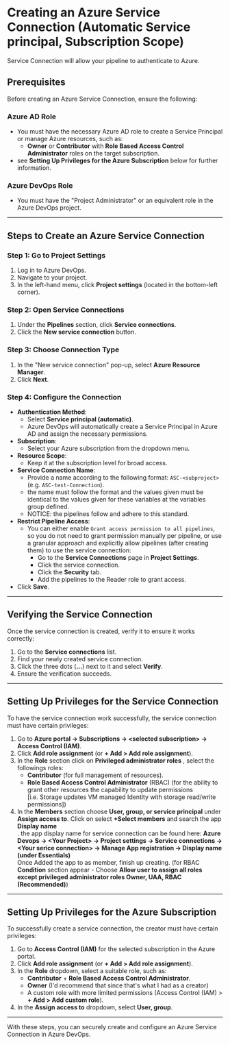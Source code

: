 # Creating an Azure Service Connection (Automatic Service principal, Subscription Scope)

Service Connection will allow your pipeline to authenticate to Azure.

## Prerequisites

Before creating an Azure Service Connection, ensure the following:

### Azure AD Role

- You must have the necessary Azure AD role to create a Service Principal or manage Azure resources, such as:
  - **Owner** or **Contributor** with **Role Based Access Control Administrator** roles on the target subscription.
- see **Setting Up Privileges for the Azure Subscription** below for further information.

### Azure DevOps Role

- You must have the "Project Administrator" or an equivalent role in the Azure DevOps project.

---

## Steps to Create an Azure Service Connection

### Step 1: Go to Project Settings

1. Log in to Azure DevOps.
2. Navigate to your project.
3. In the left-hand menu, click **Project settings** (located in the bottom-left corner).

### Step 2: Open Service Connections

1. Under the **Pipelines** section, click **Service connections**.
2. Click the **New service connection** button.

### Step 3: Choose Connection Type

1. In the "New service connection" pop-up, select **Azure Resource Manager**.
2. Click **Next**.

### Step 4: Configure the Connection

- **Authentication Method**:
  - Select **Service principal (automatic)**.
  - Azure DevOps will automatically create a Service Principal in Azure AD and assign the necessary permissions.
- **Subscription**:
  - Select your Azure subscription from the dropdown menu.
- **Resource Scope**:
  - Keep it at the subscription level for broad access.
- **Service Connection Name**:
  - Provide a name according to the following format: `ASC-<subproject>` (e.g. `ASC-test-Connection`).
  - the name must follow the format and the values given must be identical to the values given for these variables at the variables group defined.
  - NOTICE: the pipelines follow and adhere to this standard.
- **Restrict Pipeline Access**:
  - You can either enable `Grant access permission to all pipelines`, so you do not need to grant permission manually per pipeline, or use a granular approach and explicitly allow pipelines (after creating them) to use the service connection:
    - Go to the **Service Connections** page in **Project Settings**.
    - Click the service connection.
    - Click the **Security** tab.
    - Add the pipelines to the Reader role to grant access.
- Click **Save**.
---

## Verifying the Service Connection

Once the service connection is created, verify it to ensure it works correctly:

1. Go to the **Service connections** list.
2. Find your newly created service connection.
3. Click the three dots (**...**) next to it and select **Verify**.
4. Ensure the verification succeeds.

---


## Setting Up Privileges for the Service Connection

To have the service connection work successfully, the service connection must have certain privileges:

1. Go to **Azure portal -> Subscriptions -> \<selected subscription\> -> Access Control (IAM)**.
2. Click **Add role assignment** (or **+ Add > Add role assignment**).
3. In the **Role** section click on **Privileged administrator roles** , select the followings roles:
   - **Contributor** (for full management of resources).
   - **Role Based Access Control Administrator** (RBAC) (for the ability to grant other resources the capability to update permissions <br>[i.e. Storage updates VM managed Identity with storage read/write permissions])
4. In the **Members** section choose **User, group, or service principal** under **Assign access to**.
   Click on select **+Select members** and search the app **Display name**<br>.
   the app display name for service connection can be found here: **Azure Devops -> <Your Project\> -> Project settings -> Service connections -> <Your serice connection\> -> Manage App registration -> Display name (under Essentials)**<br>
   Once Added the app to as member, finish up creating.
   (for RBAC **Condition** section appear - Choose  **Allow user to assign all roles except privileged administrator roles Owner, UAA, RBAC (Recommended)**)

---

## Setting Up Privileges for the Azure Subscription

To successfully create a service connection, the creator must have certain privileges:

1. Go to **Access Control (IAM)** for the selected subscription in the Azure portal.
2. Click **Add role assignment** (or **+ Add > Add role assignment**).
3. In the **Role** dropdown, select a suitable role, such as:
   - **Contributor** +  **Role Based Access Control Administrator**.
   - **Owner** (I'd recommend that since that's what I had as a creator)
   - A custom role with more limited permissions (Access Control (IAM) > **+ Add > Add custom role**).
4. In the **Assign access to** dropdown, select **User, group**.

---

With these steps, you can securely create and configure an Azure Service Connection in Azure DevOps.
